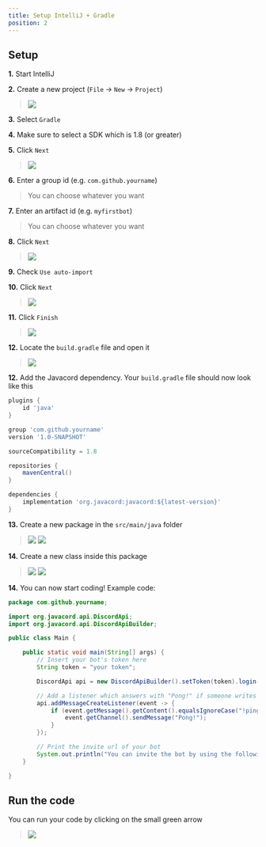 ```yaml
---
title: Setup IntelliJ + Gradle
position: 2
---
```

## Setup

**1.** Start IntelliJ

**2.** Create a new project (`File` -> `New` -> `Project`)
>![](/img/tutorials/setup-intellij-gradle/create-project.png)

**3.** Select `Gradle`

**4.** Make sure to select a SDK which is 1.8 (or greater)

**5.** Click `Next`
>![](/img/tutorials/setup-intellij-gradle/select-gradle.png)

**6.** Enter a group id (e.g. `com.github.yourname`)

> You can choose whatever you want

**7.** Enter an artifact id (e.g. `myfirstbot`)

> You can choose whatever you want

**8.** Click `Next`
>![](/img/tutorials/setup-intellij-gradle/new-project.png)

**9.** Check `Use auto-import`

**10.** Click `Next`
>![](/img/tutorials/setup-intellij-gradle/new-project-2.png)

**11.** Click `Finish`
>![](/img/tutorials/setup-intellij-gradle/new-project-3.png)

**12.** Locate the `build.gradle` file and open it
>![](/img/tutorials/setup-intellij-gradle/after-finished.png)

**12.** Add the Javacord dependency. Your `build.gradle` file should now look like this
```groovy
plugins {
    id 'java'
}

group 'com.github.yourname'
version '1.0-SNAPSHOT'

sourceCompatibility = 1.8

repositories {
    mavenCentral()
}

dependencies {
    implementation 'org.javacord:javacord:${latest-version}'
}
```

**13.** Create a new package in the `src/main/java` folder
>![](/img/tutorials/setup-intellij-gradle/new-package.png)
>![](/img/tutorials/setup-intellij-gradle/new-package-2.png)

**14.** Create a new class inside this package
>![](/img/tutorials/setup-intellij-gradle/new-class.png)
>![](/img/tutorials/setup-intellij-gradle/new-class-2.png)

**14.** You can now start coding! Example code:
```java
package com.github.yourname;

import org.javacord.api.DiscordApi;
import org.javacord.api.DiscordApiBuilder;

public class Main {

    public static void main(String[] args) {
        // Insert your bot's token here
        String token = "your token";

        DiscordApi api = new DiscordApiBuilder().setToken(token).login().join();

        // Add a listener which answers with "Pong!" if someone writes "!ping"
        api.addMessageCreateListener(event -> {
            if (event.getMessage().getContent().equalsIgnoreCase("!ping")) {
                event.getChannel().sendMessage("Pong!");
            }
        });

        // Print the invite url of your bot
        System.out.println("You can invite the bot by using the following url: " + api.createBotInvite());
    }

}
```
## Run the code

You can run your code by clicking on the small green arrow
>![](/img/tutorials/setup-intellij-gradle/run-the-bot.png)